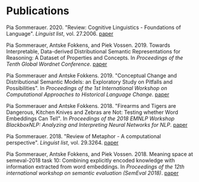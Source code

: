 # Publications

Pia Sommerauer. 2020. "Review: Cognitive Linguistics - Foundations of Language". *Linguist list*, vol. 27.2006. [paper](https://linguistlist.org/issues/31/31-1021.html)

Pia Sommerauer, Antske Fokkens, and Piek Vossen. 2019. Towards Interpretable, Data-derived Distributional Semantic Representations for Reasoning: A Dataset of Properties and Concepts. In *Proceedings of the Tenth Global Wordnet Conference*.
[paper](https://s3.amazonaws.com/academia.edu.documents/61263080/Proceedings_of_the_10th_Global_Wordnet_Conference_201920191119-65150-qqqkcb.pdf?response-content-disposition=inline%3B%20filename%3DDevelopment_of_Assamese_Rule_based_Stemm.pdf&X-Amz-Algorithm=AWS4-HMAC-SHA256&X-Amz-Credential=AKIAIWOWYYGZ2Y53UL3A%2F20200115%2Fus-east-1%2Fs3%2Faws4_request&X-Amz-Date=20200115T160350Z&X-Amz-Expires=3600&X-Amz-SignedHeaders=host&X-Amz-Signature=d37168d606a5bcb570f9ca1011b0d0baa594be38bbfd62fd75847f6a5c9eec36#page=95)

Pia Sommerauer and Antske Fokkens. 2019. "Conceptual Change and Distributional Semantic Models: an Exploratory Study on Pitfalls and Possibilities". In *Proceedings of the 1st International Workshop on Computational Approaches to Historical Language Change*.
[paper](https://www.aclweb.org/anthology/W19-4728)

Pia Sommerauer and Antske Fokkens. 2018. "Firearms and Tigers are Dangerous, Kitchen Knives and Zebras are Not: Testing whether Word Embeddings Can Tell". In *Proceedings of the 2018 EMNLP Workshop BlackboxNLP: Analyzing and Interpreting Neural Networks for NLP*.
[paper](https://www.aclweb.org/anthology/W18-5430)

Pia Sommerauer. 2018. "Review of Metaphor - A computational perspective". *Linguist list*, vol. 29.3264. [paper](https://linguistlist.org/pubs/reviews/get-review.cfm?SubID=36366859)

Pia Sommerauer, Antske Fokkens, and Piek Vossen. 2018. Meaning space at semeval-2018 task 10: Combining explicitly encoded knowledge with information extracted from word embeddings. In *Proceedings of the 12th international workshop on semantic evaluation (SemEval 2018)*.
[paper](https://www.aclweb.org/anthology/S18-1154)
